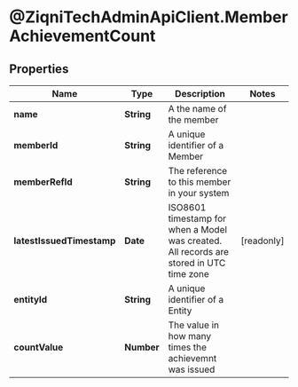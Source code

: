 # @ZiqniTechAdminApiClient.MemberAchievementCount

## Properties

Name | Type | Description | Notes
------------ | ------------- | ------------- | -------------
**name** | **String** | A the name of the member | 
**memberId** | **String** | A unique identifier of a Member | 
**memberRefId** | **String** | The reference to this member in your system | 
**latestIssuedTimestamp** | **Date** | ISO8601 timestamp for when a Model was created. All records are stored in UTC time zone | [readonly] 
**entityId** | **String** | A unique identifier of a Entity | 
**countValue** | **Number** | The value in how many times the achievemnt was issued | 


